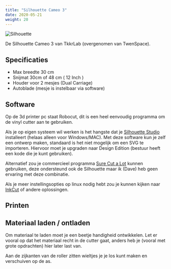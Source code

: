 ```yaml
---
title: "Silhouette Cameo 3"
date: 2020-05-21
weight: 20
---
```



 ![Silhouette](/images/Silhouette-Cameo-3.jpg)

De Silhouette Cameo 3 van TkkrLab (overgenomen van TwenSpace).
  
## Specificaties
 * Max breedte 30 cm
 * Snijmat 30cm of 48 cm ( 12 Inch )
 * Houder voor 2 mesjes (Dual Carriage)
 * Autoblade (mesje is instelbaar via software)

## Software

Op de 3d printer pc staat Robocut, dit is een heel eenvoudig programma om de vinyl cutter aan te gebruiken.

Als je op eigen systeem wil werken is het hangste dat je [Silhouette Studio](https://www.silhouetteamerica.com/software) installeert (helaas alleen voor Windows/MAC). Met deze software kun je zelf een ontwerp maken, standaard is het niet mogelijk om een SVG te importeren. Hiervoor moet je upgraden naar Design Edition (bestuur heeft een kode die je kunt gebruiken).

Alternatief zou je commercieel programma [Sure Cut a Lot](http://surecutsalot.com/software/software_scal.html) kunnen gebruiken, deze ondersteund ook de Silhouette maar ik (Dave) heb geen ervaring met deze combinatie.

Als je meer instellingsopties op linux nodig hebt zou je kunnen kijken naar 
 [InkCut](https://github.com/inkcut/inkcut) of andere oplossingen.

## Printen



## Materiaal laden / ontladen

Om materiaal te laden moet je een beetje handigheid ontwikkelen. Let er vooral op dat het materiaal recht in de cutter gaat, anders heb je (vooral met grote opdrachten) hier later last van.

Aan de zijkanten van de roller zitten wieltjes je je los kunt maken en verschuiven op de as.